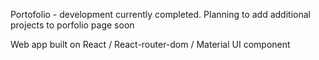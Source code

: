 Portofolio - development currently completed. Planning to add additional projects to porfolio page soon

Web app built on React / React-router-dom / Material UI component 

